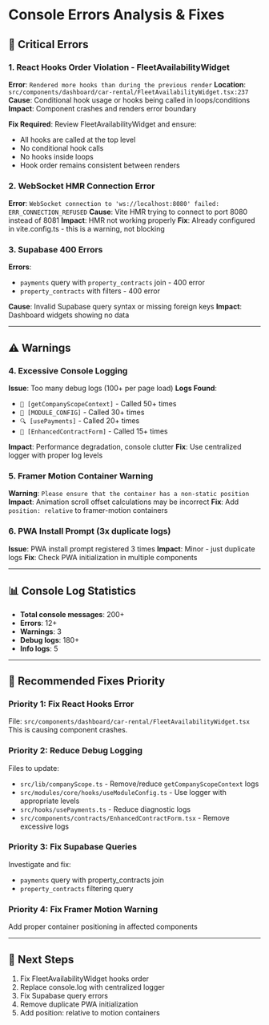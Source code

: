 # Console Errors Analysis & Fixes

## 🔴 Critical Errors

### 1. React Hooks Order Violation - FleetAvailabilityWidget
**Error**: `Rendered more hooks than during the previous render`
**Location**: `src/components/dashboard/car-rental/FleetAvailabilityWidget.tsx:237`
**Cause**: Conditional hook usage or hooks being called in loops/conditions
**Impact**: Component crashes and renders error boundary

**Fix Required**: Review FleetAvailabilityWidget and ensure:
- All hooks are called at the top level
- No conditional hook calls
- No hooks inside loops
- Hook order remains consistent between renders

### 2. WebSocket HMR Connection Error
**Error**: `WebSocket connection to 'ws://localhost:8080' failed: ERR_CONNECTION_REFUSED`
**Cause**: Vite HMR trying to connect to port 8080 instead of 8081
**Impact**: HMR not working properly
**Fix**: Already configured in vite.config.ts - this is a warning, not blocking

### 3. Supabase 400 Errors
**Errors**:
- `payments` query with `property_contracts` join - 400 error
- `property_contracts` with filters - 400 error

**Cause**: Invalid Supabase query syntax or missing foreign keys
**Impact**: Dashboard widgets showing no data

---

## ⚠️ Warnings

### 4. Excessive Console Logging
**Issue**: Too many debug logs (100+ per page load)
**Logs Found**:
- `🔧 [getCompanyScopeContext]` - Called 50+ times
- `🔧 [MODULE_CONFIG]` - Called 30+ times  
- `🔍 [usePayments]` - Called 20+ times
- `🚗 [EnhancedContractForm]` - Called 15+ times

**Impact**: Performance degradation, console clutter
**Fix**: Use centralized logger with proper log levels

### 5. Framer Motion Container Warning
**Warning**: `Please ensure that the container has a non-static position`
**Impact**: Animation scroll offset calculations may be incorrect
**Fix**: Add `position: relative` to framer-motion containers

### 6. PWA Install Prompt (3x duplicate logs)
**Issue**: PWA install prompt registered 3 times
**Impact**: Minor - just duplicate logs
**Fix**: Check PWA initialization in multiple components

---

## 📊 Console Log Statistics

- **Total console messages**: 200+
- **Errors**: 12+
- **Warnings**: 3
- **Debug logs**: 180+
- **Info logs**: 5

---

## 🔧 Recommended Fixes Priority

### Priority 1: Fix React Hooks Error
File: `src/components/dashboard/car-rental/FleetAvailabilityWidget.tsx`
This is causing component crashes.

### Priority 2: Reduce Debug Logging
Files to update:
- `src/lib/companyScope.ts` - Remove/reduce `getCompanyScopeContext` logs
- `src/modules/core/hooks/useModuleConfig.ts` - Use logger with appropriate levels
- `src/hooks/usePayments.ts` - Reduce diagnostic logs
- `src/components/contracts/EnhancedContractForm.tsx` - Remove excessive logs

### Priority 3: Fix Supabase Queries
Investigate and fix:
- `payments` query with property_contracts join
- `property_contracts` filtering query

### Priority 4: Fix Framer Motion Warning
Add proper container positioning in affected components

---

## 🎯 Next Steps

1. Fix FleetAvailabilityWidget hooks order
2. Replace console.log with centralized logger
3. Fix Supabase query errors
4. Remove duplicate PWA initialization
5. Add position: relative to motion containers
